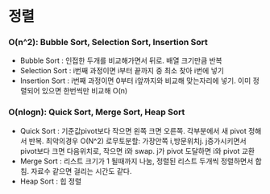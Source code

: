 # 정렬

### O(n^2): Bubble Sort, Selection Sort, Insertion Sort
-  Bubble Sort : 인접한 두개를 비교해가면서 뒤로. 배열 크기만큼 반복
-  Selection Sort : i번째 과정이면 i부터 끝까지 중 최소 찾아 i번에 넣기
-  Insertion Sort : i번째 과정이면 0부터 i앞까지와 비교해 맞는자리에 넣기. 이미 정렬되어 있으면 한번씩만 비교해 O(n)
 
### O(nlogn): Quick Sort, Merge Sort, Heap Sort
-  Quick Sort : 기준값pivot보다 작으면 왼쪽 크면 오른쪽. 각부분에서 새 pivot 정해서 반복. 최악의경우 O(N^2)
 				로무토분할: 가장안쪽 i,방문위치j. j증가시키면서 pivot보다 크면 다음위치로, 작으면 i와 swap. j가 pivot 도달하면 i와 pivot 교환
-  Merge Sort : 리스트 크기가 1 될때까지 나눔, 정렬된 리스트 두개씩 정렬하면서 합침. 자료수 같으면 걸리는 시간도 같다.
-  Heap Sort : 힙 정렬 

